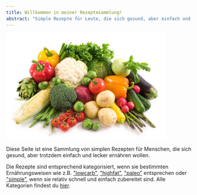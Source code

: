 ```yaml
---
title: Willkommen in meiner Rezeptesammlung!
abstract: "Simple Rezepte für Leute, die sich gesund, aber einfach und lecker ernähren wollen."
---
```


![](img/food.jpg)

Diese Seite ist eine Sammlung von simplen Rezepten für Menschen, die sich gesund, aber trotzdem einfach und lecker ernähren wollen.

Die Rezepte sind entsprechend kategorisiert, wenn sie bestimmten Ernährungsweisen wie z.B. ["lowcarb"](tags/lowcarb.html), ["highfat"](tags/highfat.html), ["paleo"](tags/paleo.html) entsprechen oder ["simple"](tags/simple.html), wenn sie relativ schnell und einfach zubereitet sind. Alle Kategorien findest du [hier](tags.html).
